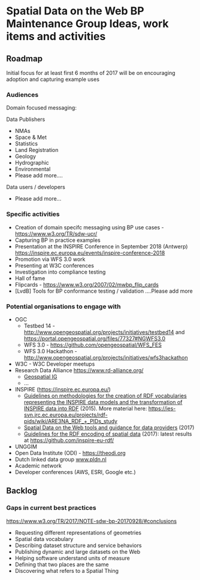 # Spatial Data on the Web BP Maintenance Group Ideas, work items and activities

## Roadmap

Initial focus for at least first 6 months of 2017 will be on encouraging adoption and capturing example uses

### Audiences 

Domain focused messaging:

Data Publishers

- NMAs
- Space & Met
- Statistics
- Land Registration
- Geology
- Hydrographic
- Environmental
- Please add more....

Data users / developers

- Please add more...

### Specific activities

* Creation of domain specifc messaging using BP use cases - https://www.w3.org/TR/sdw-ucr/
* Capturing BP in practice examples
* Presentation at the INSPIRE Conference in September 2018 (Antwerp) https://inspire.ec.europa.eu/events/inspire-conference-2018
* Promotion via WFS 3.0 work
* Presenting at W3C conferences
* Investigation into compliance testing
* Hall of fame
* Flipcards - https://www.w3.org/2007/02/mwbp_flip_cards 
* [LvdB] Tools for BP conformance testing / validation 
....Please add more

### Potential organisations to engage with

* OGC
  * Testbed 14 - http://www.opengeospatial.org/projects/initiatives/testbed14 and https://portal.opengeospatial.org/files/77327#NGWFS3.0
  * WFS 3.0 - https://github.com/opengeospatial/WFS_FES 
  * WFS 3.0 Hackathon - http://www.opengeospatial.org/projects/initiatives/wfs3hackathon
* W3C - W3C Developer meetups
* Research Data Alliance https://www.rd-alliance.org/ 
  * [Geospatial IG](https://www.rd-alliance.org/groups/geospatial-ig.html)
  * ...
* INSPIRE (https://inspire.ec.europa.eu/)
  * [Guidelines on methodologies for the creation of RDF vocabularies representing the INSPIRE data models and the transformation of INSPIRE data into RDF](https://joinup.ec.europa.eu/document/study-rdf-and-pids-inspire-guidelines-methodologies-inspire-data-rdf) (2015). More material here: https://ies-svn.jrc.ec.europa.eu/projects/rdf-pids/wiki/ARE3NA_RDF_+_PIDs_study
  * [Spatial Data on the Web tools and guidance for data providers](https://ies-svn.jrc.ec.europa.eu/attachments/download/2178/DOC-7_ELISE_D2.1.1_Spatial_Data_on_the_Web_tools_and_guidance_for_data_providers_v1.0.pdf) (2017)
  * [Guidelines for the RDF encoding of spatial data](http://inspire-eu-rdf.github.io/inspire-rdf-guidelines/) (2017): latest results at https://github.com/inspire-eu-rdf/
* UNGGIM
* Open Data Institute (ODI) - https://theodi.org 
* Dutch linked data group www.pldn.nl
* Academic network
* Developer conferences (AWS, ESRI, Google etc.)

## Backlog

### Gaps in current best practices

https://www.w3.org/TR/2017/NOTE-sdw-bp-20170928/#conclusions 

* Requesting different representations of geometries
* Spatial data vocabulary
* Describing dataset structure and service behaviors
* Publishing dynamic and large datasets on the Web
* Helping software understand units of measure
* Defining that two places are the same
* Discovering what refers to a Spatial Thing
